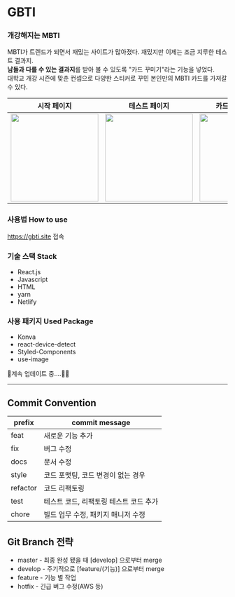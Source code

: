 # GBTI

### 개강해지는 MBTI

MBTI가 트렌드가 되면서 재밌는 사이트가 많아졌다. 재밌지만 이제는 조금 지루한 테스트 결과지.<br/>
**남들과 다를 수 있는 결과지**를 받아 볼 수 있도록 "카드 꾸미기"라는 기능을 넣었다.<br/>
대학교 개강 시즌에 맞춘 컨셉으로 다양한 스티커로 꾸민 본인만의 MBTI 카드를 가져갈 수 있다.<br/>

| 시작 페이지                                                                                                                    | 테스트 페이지                                                                                                                   | 카드 꾸미기 페이지                                                                                                              | 결과지 페이지                                                                                                                  |
| ------------------------------------------------------------------------------------------------------------------------------ | ------------------------------------------------------------------------------------------------------------------------------- | ------------------------------------------------------------------------------------------------------------------------------- | ------------------------------------------------------------------------------------------------------------------------------ |
| <img src="https://user-images.githubusercontent.com/37644146/157196344-6c274122-fb31-406f-9b9d-6d8c0ee5ff8c.png" width="200"/> | <img src="https://user-images.githubusercontent.com/37644146/157196252-2c093177-b828-4485-85e9-d1d99db3d692.jpeg" width="200"/> | <img src="https://user-images.githubusercontent.com/37644146/157197199-445c347e-582e-435c-8f51-bdfb2610394b.jpeg" width="200"/> | <img src="https://user-images.githubusercontent.com/37644146/157196757-3fbf2652-1a73-4475-a106-8a1acffc10bf.png" width="200"/> |

### 사용법 How to use

https://gbti.site 접속

### 기술 스택 Stack

- React.js
- Javascript
- HTML
- yarn
- Netlify

### 사용 패키지 Used Package

- Konva
- react-device-detect
- Styled-Components
- use-image

🚧계속 업데이트 중....🏃‍♀️

---

## Commit Convention

| prefix   | commit message                         |
| -------- | -------------------------------------- |
| feat     | 새로운 기능 추가                       |
| fix      | 버그 수정                              |
| docs     | 문서 수정                              |
| style    | 코드 포맷팅, 코드 변경이 없는 경우     |
| refactor | 코드 리팩토링                          |
| test     | 테스트 코드, 리팩토링 테스트 코드 추가 |
| chore    | 빌드 업무 수정, 패키지 매니저 수정     |

## **Git Branch 전략**

- master - 최종 완성 됐을 때 [develop] 으로부터 merge
- develop - 주기적으로 [feature/(기능)] 으로부터 merge
- feature - 기능 별 작업
- hotfix - 긴급 버그 수정(AWS 등)
